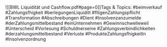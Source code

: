 
![[BWL Liquidität und Cashflow.pdf#page=0]]Tags & Topics:
   #beimverkauf
   #Zahlungsfhigkeit
   #berlegungenLiquiditt
   #flligenZahlungspflicht
   #Transformation
   #Abschreibungen
   #Dient
   #Insolvenzanzumelde
   #derZahlungsmittelbestand
   #einUnternehmen
   #Gewinnschwelleweil
   #Unterscheid
   #Vorlesung
   #Schuldnerseine
   #Zahlungsverbindlichkeiten
   #derzahlungsmittelbestand
   #Verluste
   #ProdukteZahlungsfhigkeitIn
   #Insolvenzordnung